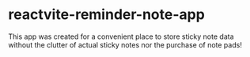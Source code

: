 # reactvite-reminder-note-app
This app was created for a convenient place to store sticky note data without the clutter of actual sticky notes nor the purchase of note pads!
